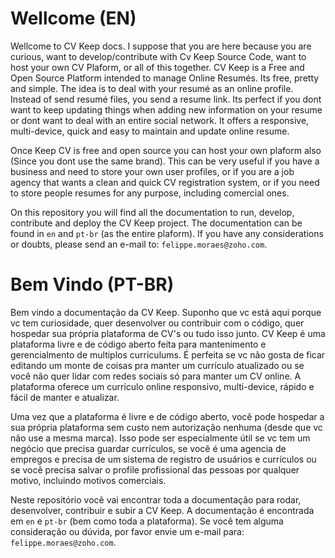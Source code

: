 # Wellcome (EN)

Wellcome to CV Keep docs. I suppose that you are here because you are curious, want to develop/contribute with Cv Keep Source Code, want to host your own CV Plaform, or all of this together. CV Keep is a Free and Open Source Platform intended to manage Online Resumés. Its free, pretty and simple. The idea is to deal with your resumé as an online profile. Instead of send resumé files, you send a resume link. Its perfect if you dont want to keep updating things when adding new information on your resume or dont want to deal with an entire social network. It offers a responsive, multi-device, quick and easy to maintain and update online resume.

Once Keep CV is free and open source you can host your own plaform also (Since you dont use the same brand). This can be very useful if you have a business and need to store your own user profiles, or if you are a job agency that wants a clean and quick CV registration system, or if you need to store people resumes for any purpose, including comercial ones.

On this repository you will find all the documentation to run, develop, contribute and deploy the CV Keep project. The documentation can be found in `en` and `pt-br` (as the entire plaform). If you have any considerations or doubts, please send an e-mail to: `felippe.moraes@zoho.com`.

# Bem Vindo (PT-BR)

Bem vindo a documentação da CV Keep. Suponho que vc está aqui porque vc tem curiosidade, quer desenvolver ou contribuir com o código, quer hospedar sua própria plataforma de CV's ou tudo isso junto. CV Keep é uma plataforma livre e de código aberto feita para mantenimento e gerencialmento de multiplos curriculums. É perfeita se vc não gosta de ficar editando um monte de coisas pra manter um currículo atualizado ou se você não quer lidar com redes sociais só para manter um CV online. A plataforma oferece um currículo online responsivo, multi-device, rápido e fácil de manter e atualizar.

Uma vez que a plataforma é livre e de código aberto, você pode hospedar a sua própria plataforma sem custo nem autorização nenhuma (desde que vc não use a mesma marca). Isso pode ser especialmente útil se vc tem um negócio que precisa guardar currículos, se você é uma agencia de empregos e precisa de um sistema de registro de usuários e currículos ou se você precisa salvar o profile profissional das pessoas por qualquer motivo, incluindo motivos comerciais.

Neste repositório você vai encontrar toda a documentação para rodar, desenvolver, contribuir e subir a CV Keep. A documentação é encontrada em `en` e `pt-br` (bem como toda a plataforma). Se você tem alguma consideração ou dúvida, por favor envie um e-mail para: `felippe.moraes@zoho.com`.
